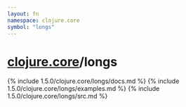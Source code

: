```yaml
---
layout: fn
namespace: clojure.core
symbol: "longs"
---
```


# [clojure.core](../)/longs

{% include 1.5.0/clojure.core/longs/docs.md %}
{% include 1.5.0/clojure.core/longs/examples.md %}
{% include 1.5.0/clojure.core/longs/src.md %}

